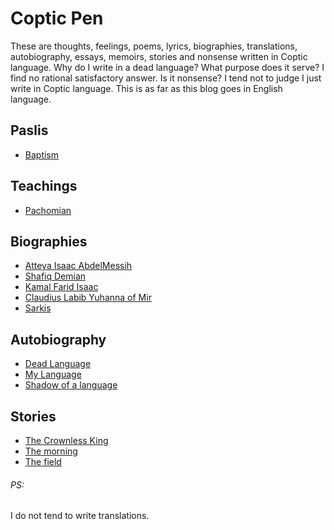 # Coptic Pen
These are thoughts, feelings, poems, lyrics, biographies, translations, autobiography, essays, memoirs, stories and nonsense written in Coptic language. Why do I write in a dead language? What purpose does it serve? I find no rational satisfactory answer. Is it nonsense? I tend not to judge I just write in Coptic language. This is as far as this blog goes in English language. 

## Paslis
- [Baptism](/baptism-psali.md)

## Teachings
- [Pachomian](/pachomian.md)

## Biographies
- [Atteya Isaac AbdelMessih](/isaac.md)
- [Shafiq Demian](/demian.md)
- [Kamal Farid Isaac](/kamal-isaac.md)
- [Claudius Labib Yuhanna of Mir](/claudius.md)
- [Sarkis](/sarkis.md)

## Autobiography
- [Dead Language](/deadlanguage.md)
- [My Language](/language-myblood.md)
- [Shadow of a language](/her-shadow.md)

## Stories
- [The Crownless King](/crownless.md)
- [The morning](/morning.md)
- [The field](field.md)

###### PS:
I do not tend to write translations.
